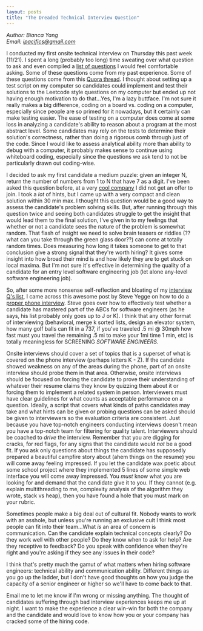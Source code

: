 ```yaml
---
layout: posts
title: "The Dreaded Technical Interview Question"
---
```

*Author: Bianca Yang*<br>
*Email: <a href="mailto:ipacifics@gmail.com?subject=Hello from the XDRT Blog">ipacifics@gmail.com</a>*<br>

I conducted my first onsite technical interview on Thursday this past week
(11/21).
I spent a long (probably too long) time sweating over what question to ask and
even compiled a [list of questions](../../../interview.txt) I would feel
comfortable asking. Some of these questions come from my past experience.
Some of these questions come from this [Quora thread](https://www.quora.com/What-are-the-best-programming-interview-questions-youve-ever-asked-or-been-asked?share=1).
I thought about setting up a test script on my computer so candidates could
implement and test their solutions to the Leetcode style questions on my
computer but ended up not having enough motivation to do that...Yes, I'm a
lazy buttface. I'm not sure it really makes a big difference, coding on a
board vs. coding on a computer, especially since people are so primed for
it nowadays, but it certainly can make testing easier. The ease of testing
on a computer does come at some loss in analyzing a candidate's ability to
reason about a program at the most abstract level. Some candidates may rely
on the tests to determine their solution's correctness, rather than doing a
rigorous comb through just of the code. Since I would like to assess
analytical ability more than ability to debug with a computer, it probably
makes sense to continue using whiteboard coding, especially since the
questions we ask tend to not be particularly drawn out coding-wise.

I decided to ask my first candidate a medium puzzle: given an integer N,
return the number of numbers from 1 to N that have 7 as a digit. I've been
asked this question before, at a very [cool company](http://matician.com) I
did not get an offer to join. I took a *lot* of hints, but I came up with a
very compact and clean solution within 30 min max. I thought this question
would be a good way to assess the candidate's problem solving skills. But,
after running through this question twice and seeing both candidates struggle
to get the insight that would lead them to the final solution, I've given in
to my feelings that whether or not a candidate sees the nature of the problem
is somewhat random. That flash of insight we need to solve brain teasers
or riddles (??what can you take through the green glass door??) can come at
totally random times. Does measuring how long it takes someone to get to
that conclusion give a strong signal that they're worth hiring? It gives some
insight into how broad their mind is and how likely they are to get stuck on
local maxima. But I'm not sure it's effective in determining the quality of a
candidate for an entry level software engineering job (let alone any-level
software engineering job).

So, after some more nonsense self-reflection and bloating of my
[interview Q's list](../../../interview.html), I came across this awesome post
by Steve Yegge on how to do a [proper phone interview](https://sites.google.com/site/steveyegge2/five-essential-phone-screen-questions).
Steve goes over how to effectively test whether a candidate has mastered part
of the ABCs for software engineers (as he says, his list probably only goes up
to J or K). I think that any other format of interviewing (behavioral, merge
k sorted lists, design an elevator system, how many golf balls can fit in a
737, if you've traveled .5 mi @ 30mph how fast must you travel the remaining
.5 mi to make your 1mi time 1 min, etc) is totally meaningless for SCREENING
*SOFTWARE ENGINEERS*.

Onsite interviews should cover a set of topics that is a superset of what is
covered on the phone interview (perhaps letters K - Z). If the candidate
showed weakness on any of the areas during the phone, part of an onsite
interview should probe them in that area. Otherwise, onsite interviews should
be focused on forcing the candidate to prove their understanding of whatever
their resume claims they know by quizzing them about it or forcing them to
implement a related system in person. Interviewers must have clear guidelines
for what counts as acceptable performance on a question. Ideally, a script
that covers what kinds of paths candidates may take and what hints can be
given or probing questions can be asked should be given to interviewers so
the evaluation criteria are consistent. Just because you have top-notch
engineers conducting interviews doesn't mean you have a top-notch team for
filtering for quality talent. Interviewers should be coached to *drive* the
interview. Remember that you are digging for cracks, for red flags, for any
signs that the candidate would *not* be a good fit. If you ask only questions
about things the candidate has supposedly prepared a beautiful campfire
story about (ahem things on the resume) you will come away feeling impressed.
If you let the candidate wax poetic about some school project where they
implemented 5 lines of some simple web interface you will come away impressed.
You *must* know what you are looking for and demand that the candidate give
it to you. If they cannot (e.g. explain multithreading to me, complexity
analysis of the algorithm they wrote, stack vs heap), then you have found a
hole that you must mark on your rubric.

Sometimes people make a big deal out of cultural fit. Nobody wants to work
with an asshole, but unless you're running an exclusive cult I think most
people can fit into their team...What *is* an area of concern is
communication. Can the candidate explain technical concepts clearly? Do they
work well with other people? Do they know when to ask for help? Are they
receptive to feedback? Do you speak with confidence when they're right and
you're asking if they see any issues in their code?

I think that's pretty much the gamut of what matters when hiring software
engineers: technical ability and communication ability. Different things as
you go up the ladder, but I don't have good thoughts on how you judge the
capacity of a senior engineer or higher so we'll have to come back to that.

Email me to let me know if I'm wrong or missing anything. The thought of
candidates suffering through bad interview experiences keeps me up at night. I
want to make the experience a clear win-win for both the company and the
candidate and would love to know how you or your company has cracked some of
the hiring code.

